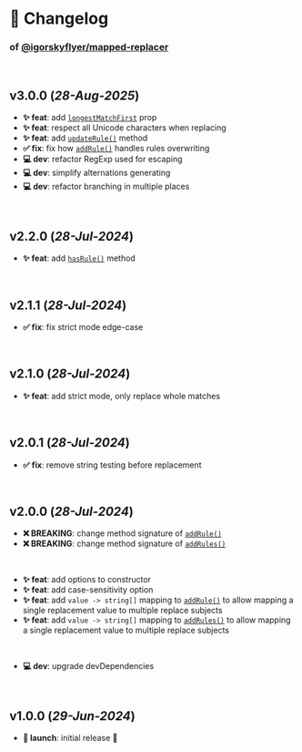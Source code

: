 # 📒 Changelog

### of [@igorskyflyer/mapped-replacer](https://github.com/igorskyflyer/npm-mapped-replacer)

<br>

## v3.0.0 (*28-Aug-2025*)

- **✨ feat**: add [`longestMatchFirst`](./README.md#ioptions) prop
- **✨ feat**: respect all Unicode characters when replacing
- **✨ feat**: add [`updateRule()`](./README.md#updaterule) method
- **✅ fix**: fix how [`addRule()`](./README.md#addrule) handles rules overwriting
- **💻 dev**: refactor RegExp used for escaping
- **💻 dev**: simplify alternations generating
- **💻 dev**: refactor branching in multiple places

<br>

## v2.2.0 (*28-Jul-2024*)

- **✨ feat**: add [`hasRule()`](./README.md#hasrule) method

<br>

## v2.1.1 (*28-Jul-2024*)

- **✅ fix**: fix strict mode edge-case

<br>

## v2.1.0 (*28-Jul-2024*)

- **✨ feat**: add strict mode, only replace whole matches

<br>

## v2.0.1 (*28-Jul-2024*)

- **✅ fix**: remove string testing before replacement

<br>

## v2.0.0 (*28-Jul-2024*)

- **❌ BREAKING**: change method signature of [`addRule()`](./README.md#addrule)
- **❌ BREAKING**: change method signature of [`addRules()`](./README.md#addrules)

<br>

- **✨ feat**: add options to constructor
- **✨ feat**: add case-sensitivity option
- **✨ feat**: add `value -> string[]` mapping to [`addRule()`](./README.md#addrule) to allow mapping a single replacement value to multiple replace subjects
- **✨ feat**: add `value -> string[]` mapping to [`addRules()`](./README.md#addrules) to allow mapping a single replacement value to multiple replace subjects

<br>

- **💻 dev**: upgrade devDependencies

<br>

## v1.0.0 (*29-Jun-2024*)

- **🚀 launch**: initial release 🎉
